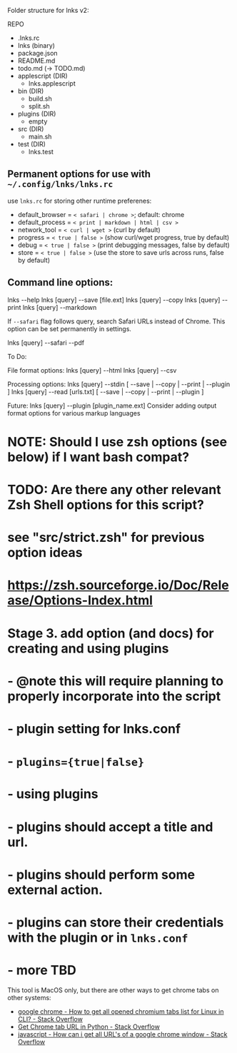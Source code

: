 Folder structure for lnks v2:

REPO

- .lnks.rc
- lnks (binary)
- package.json
- README.md
- todo.md (-> TODO.md)
- applescript (DIR)
  - lnks.applescript
- bin (DIR)
  - build.sh
  - split.sh
- plugins (DIR)
  - empty
- src (DIR)
  - main.sh
- test (DIR)
  - lnks.test

## Permanent options for use with `~/.config/lnks/lnks.rc`

use `lnks.rc` for storing other runtime preferenes:

- default_browser = `< safari | chrome >`; default: chrome
- default_process = `< print | markdown | html | csv >`
- network_tool = `< curl | wget >` (curl by default)
- progress = `< true | false >` (show curl/wget progress, true by default)
- debug = `< true | false >` (print debugging messages, false by default)
- store = `< true | false >` (use the store to save urls across runs, false by default)

## Command line options:

lnks --help
lnks [query] --save [file.ext]
lnks [query] --copy
lnks [query] --print
lnks [query] --markdown

If `--safari` flag follows query, search Safari URLs instead of Chrome.
This option can be set permanently in settings.

lnks [query] --safari --pdf

To Do:

File format options:
lnks [query] --html
lnks [query] --csv

Processing options:
lnks [query] --stdin [ --save | --copy | --print | --plugin  ]
lnks [query] --read [urls.txt] [ --save | --copy | --print | --plugin  ]

Future:
lnks [query] --plugin [plugin_name.ext]
Consider adding output format options for various markup languages

# NOTE: Should I use zsh options (see below) if I want bash compat?
# TODO: Are there any other relevant Zsh Shell options for this script?
# see "src/strict.zsh" for previous option ideas
# https://zsh.sourceforge.io/Doc/Release/Options-Index.html

# Stage 3. add option (and docs) for creating and using plugins
#   - @note this will require planning to properly incorporate into the script
#   - plugin setting for lnks.conf
#     - `plugins={true|false}`
#   - using plugins
#     - plugins should accept a title and url.
#     - plugins should perform some external action.
#     - plugins can store their credentials with the plugin or in `lnks.conf`
#     - more TBD

This tool is MacOS only, but there are other ways to get chrome tabs on other systems:

- [google chrome - How to get all opened chromium tabs list for Linux in CLI? - Stack Overflow](https://stackoverflow.com/questions/49660403/how-to-get-all-opened-chromium-tabs-list-for-linux-in-cli)
- [Get Chrome tab URL in Python - Stack Overflow](https://stackoverflow.com/questions/52675506/get-chrome-tab-url-in-python/63703030#63703030)
- [javascript - How can i get all URL&#39;s of a google chrome window - Stack Overflow](https://stackoverflow.com/questions/19485740/how-can-i-get-all-urls-of-a-google-chrome-window)
